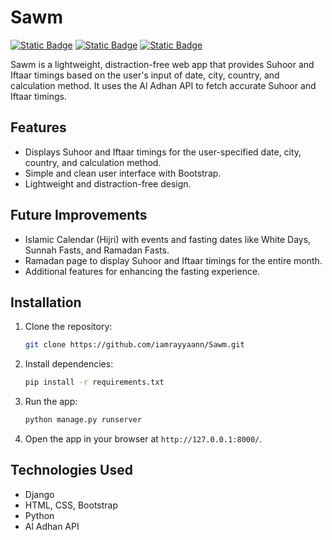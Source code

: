 # Sawm
[![Static Badge](https://img.shields.io/badge/License-MIT-blue)](https://github.com/iamrayyaann/Sawm/blob/main/LICENSE) [![Static Badge](https://img.shields.io/badge/Admin-Saad--SYEDK-white)](https://github.com/Saad-SYEDK)  [![Static Badge](https://img.shields.io/badge/Admin-iamrayyaann-white)](https://github.com/iamrayyaann)

Sawm is a lightweight, distraction-free web app that provides Suhoor and Iftaar timings based on the user's input of date, city, country, and calculation method. It uses the Al Adhan API to fetch accurate Suhoor and Iftaar timings.

## Features
- Displays Suhoor and Iftaar timings for the user-specified date, city, country, and calculation method.
- Simple and clean user interface with Bootstrap.
- Lightweight and distraction-free design.

## Future Improvements
- Islamic Calendar (Hijri) with events and fasting dates like White Days, Sunnah Fasts, and Ramadan Fasts.
- Ramadan page to display Suhoor and Iftaar timings for the entire month.
- Additional features for enhancing the fasting experience.

## Installation

1. Clone the repository:
   ```bash
   git clone https://github.com/iamrayyaann/Sawm.git
   ```

2. Install dependencies:
   ```bash
   pip install -r requirements.txt
   ```

3. Run the app:
   ```bash
   python manage.py runserver
   ```

4. Open the app in your browser at `http://127.0.0.1:8000/`.

## Technologies Used
- Django
- HTML, CSS, Bootstrap
- Python
- Al Adhan API
